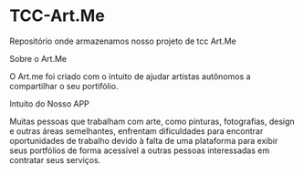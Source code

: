 # TCC-Art.Me
Repositório onde armazenamos nosso projeto de tcc Art.Me

Sobre o Art.Me

O Art.me foi criado com o intuito de ajudar artistas autônomos a compartilhar o seu portifólio.

Intuito do Nosso APP

Muitas pessoas que trabalham com arte, como pinturas, fotografias, design e outras áreas semelhantes, enfrentam dificuldades para encontrar oportunidades de trabalho devido à falta de uma plataforma para exibir seus portfólios de forma acessível a outras pessoas interessadas em contratar seus serviços.
